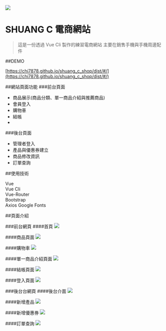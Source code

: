 
![](https://i.imgur.com/VRf62iv.png?1)

SHUANG C 電商網站
=====================
>這是一份透過 Vue Cli 製作的練習電商網站
主要在銷售手機與手機周邊配件


##DEMO

[https://chi7878.github.io/shuang_c_shop/dist/#/](https://chi7878.github.io/shuang_c_shop/dist/#/)

##網站頁面功能
###前台頁面
* 商品展示(商品分類、單一商品介紹與推薦商品)
* 會員登入
* 購物車
* 結帳
* 

###後台頁面
* 管理者登入
* 產品與優惠券建立
* 商品修改資訊
* 訂單查詢

##使用技術

Vue  
Vue Cli  
Vue-Router  
Bootstrap  
Axios
Google Fonts


##頁面介紹


###前台網頁
####首頁
![](https://i.imgur.com/oG0dVCH.png)

####商品頁面
![](https://i.imgur.com/B0TI810.png)

####購物車
![](https://i.imgur.com/NVnQ6mC.png)

####單一商品介紹頁面
![](https://i.imgur.com/2xvCTT9.png)

####結帳頁面
![](https://i.imgur.com/OCFsXUz.png)

####登入頁面
![](https://i.imgur.com/lgamklf.png)


###後台台網頁
####後台介面
![](https://i.imgur.com/Z9Fu9fM.png)

####新增產品
![](https://i.imgur.com/nUnWehv.png)

####新增優惠券
![](https://i.imgur.com/PqZ4g7L.png)

####訂單查詢
![](https://i.imgur.com/8ErCCjt.png)
